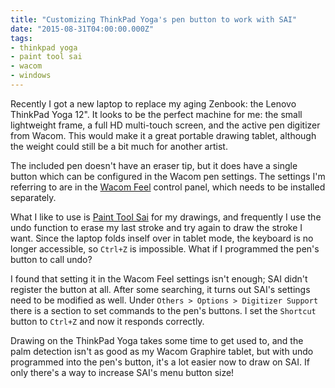```yaml
---
title: "Customizing ThinkPad Yoga's pen button to work with SAI"
date: "2015-08-31T04:00:00.000Z"
tags:
- thinkpad yoga
- paint tool sai
- wacom
- windows
---
```


Recently I got a new laptop to replace my aging Zenbook: the Lenovo ThinkPad Yoga 12". It looks to be the perfect machine for me: the small lightweight frame, a full HD multi-touch screen, and the active pen digitizer from Wacom. This would make it a great portable drawing tablet, although the weight could still be a bit much for another artist.

The included pen doesn't have an eraser tip, but it does have a single button which can be configured in the Wacom pen settings. The settings I'm referring to are in the [Wacom Feel](http://us.wacom.com/en/feeldriver/) control panel, which needs to be installed separately.

What I like to use is [Paint Tool Sai](https://www.systemax.jp/en/sai/) for my drawings, and frequently I use the undo function to erase my last stroke and try again to draw the stroke I want. Since the laptop folds inself over in tablet mode, the keyboard is no longer accessible, so `Ctrl+Z` is impossible. What if I programmed the pen's button to call undo?

I found that setting it in the Wacom Feel settings isn't enough; SAI didn't register the button at all. After some searching, it turns out SAI's settings need to be modified as well. Under `Others > Options > Digitizer Support` there is a section to set commands to the pen's buttons. I set the `Shortcut` button to `Ctrl+Z` and now it responds correctly.

Drawing on the ThinkPad Yoga takes some time to get used to, and the palm detection isn't as good as my Wacom Graphire tablet, but with undo programmed into the pen's button, it's a lot easier now to draw on SAI. If only there's a way to increase SAI's menu button size!
